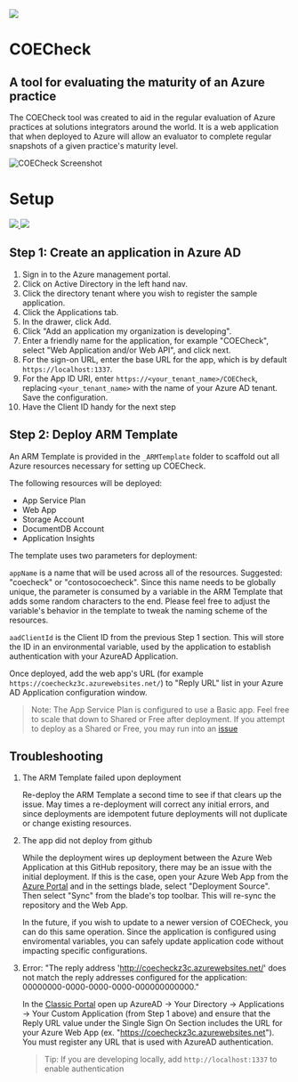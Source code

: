 <img src="https://gsiazurecoe.visualstudio.com/_apis/public/build/definitions/78166623-1028-4630-b951-f6618d607f05/11/badge" />

# COECheck 

## A tool for evaluating the maturity of an Azure practice

The COECheck tool was created to aid in the regular evaluation of Azure practices at solutions integrators around the world. It is a web application that when deployed to Azure will allow an evaluator to complete regular snapshots of a given practice's maturity level.

![COECheck Screenshot](https://github.com/GSIAzureCOE/COECheck/raw/master/media/coecheck-screenshot-02.png)

# Setup

<a href="https://portal.azure.com/#create/Microsoft.Template/uri/https%3A%2F%2Fraw.githubusercontent.com%2FGSIAzureCOE%2FCOECheck%2Fmaster%2F_ARMTemplate%2FCOECheck%2FTemplates%2Fazuredeploy.json" target="_blank">
    <img src="http://azuredeploy.net/deploybutton.png"/>
</a>
<a href="http://armviz.io/#/?load=https%3A%2F%2Fraw.githubusercontent.com%2FAzure%2Fazure-quickstart-templates%2Fmaster%2F101-vm-tags%2Fazuredeploy.json" target="_blank">
    <img src="http://armviz.io/visualizebutton.png"/>
</a>

## Step 1: Create an application in Azure AD

1. Sign in to the Azure management portal.
2. Click on Active Directory in the left hand nav.
3. Click the directory tenant where you wish to register the sample application.
4. Click the Applications tab.
5. In the drawer, click Add.
6. Click "Add an application my organization is developing".
7. Enter a friendly name for the application, for example "COECheck", select "Web Application and/or Web API", and click next.
8. For the sign-on URL, enter the base URL for the app, which is by default `https://localhost:1337`.
9. For the App ID URI, enter `https://<your_tenant_name>/COECheck`, replacing `<your_tenant_name>` with the name of your Azure AD tenant. Save the configuration.
10. Have the Client ID handy for the next step

## Step 2: Deploy ARM Template

An ARM Template is provided in the `_ARMTemplate` folder to scaffold out all Azure resources necessary for setting up COECheck. 

The following resources will be deployed:
* App Service Plan
* Web App
* Storage Account
* DocumentDB Account
* Application Insights

The template uses two parameters for deployment:

`appName` is a name that will be used across all of the resources. Suggested: "coecheck" or "contosocoecheck". Since this name needs to be globally unique, the parameter is consumed by a variable in the ARM Template that adds some random characters to the end.  Please feel free to adjust the variable's behavior in the template to tweak the naming scheme of the resources.

`aadClientId` is the Client ID from the previous Step 1 section. This will store the ID in an environmental variable, used by the application to establish authentication with your AzureAD Application.

Once deployed, add the web app's URL (for example `https://coecheckz3c.azurewebsites.net/`) to "Reply URL" list in your Azure AD Application configuration window.

> Note: The App Service Plan is configured to use a Basic app. Feel free to scale that down to Shared or Free after deployment.  If you attempt to deploy as a Shared or Free, you may run into an [issue](https://github.com/Azure/azure-sdk-for-node/issues/1740)


## Troubleshooting

1. The ARM Template failed upon deployment

    Re-deploy the ARM Template a second time to see if that clears up the issue. May times a re-deployment will correct any initial errors, and since deployments are idempotent future deployments will not duplicate or change existing resources.

2. The app did not deploy from github

    While the deployment wires up deployment between the Azure Web Application at this GitHub repository, there may be an issue with the initial deployment.  If this is the case, open your Azure Web App from the [Azure Portal](https://portal.azure.com) and in the settings blade, select "Deployment Source".  Then select "Sync" from the blade's top toolbar.  This will re-sync the repository and the Web App.

    In the future, if you wish to update to a newer version of COECheck, you can do this same operation.  Since the application is configured using enviromental variables, you can safely update application code without impacting specific configurations.

3. Error: "The reply address 'http://coecheckz3c.azurewebsites.net/' does not match the reply addresses configured for the application: 00000000-0000-0000-0000-000000000000."

    In the [Classic Portal](https://manage.azure.com) open up AzureAD -> Your Directory -> Applications -> Your Custom Application (from Step 1 above) and ensure that the Reply URL value under the Single Sign On Section includes the URL for your Azure Web App (ex. "https://coecheckz3c.azurewebsites.net"). You must register any URL that is used with AzureAD authentication. 

    > Tip: If you are developing locally, add `http://localhost:1337` to enable authentication
